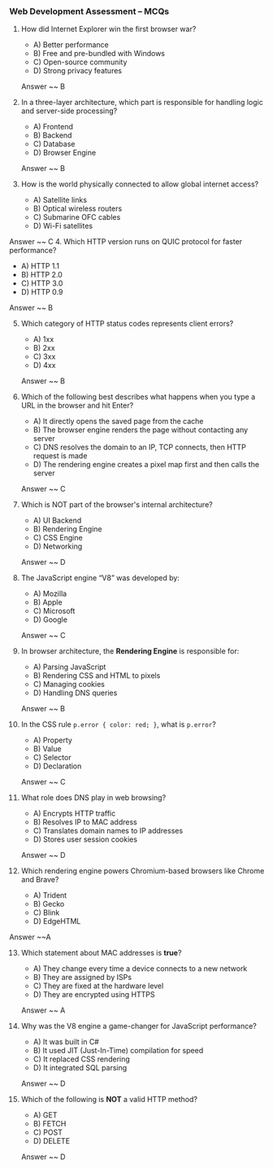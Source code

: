 ### **Web Development Assessment – MCQs**

1. How did Internet Explorer win the first browser war?

   - A) Better performance
   - B) Free and pre-bundled with Windows
   - C) Open-source community
   - D) Strong privacy features

   Answer ~~ B

2. In a three-layer architecture, which part is responsible for handling logic and server-side processing?

   - A) Frontend
   - B) Backend
   - C) Database
   - D) Browser Engine

   Answer ~~ B

3. How is the world physically connected to allow global internet access?

   - A) Satellite links
   - B) Optical wireless routers
   - C) Submarine OFC cables
   - D) Wi-Fi satellites

Answer ~~ C 4. Which HTTP version runs on QUIC protocol for faster performance?

- A) HTTP 1.1
- B) HTTP 2.0
- C) HTTP 3.0
- D) HTTP 0.9

Answer ~~ B

5. Which category of HTTP status codes represents client errors?

   - A) 1xx
   - B) 2xx
   - C) 3xx
   - D) 4xx

   Answer ~~ B

6. Which of the following best describes what happens when you type a URL in the browser and hit Enter?

   - A) It directly opens the saved page from the cache
   - B) The browser engine renders the page without contacting any server
   - C) DNS resolves the domain to an IP, TCP connects, then HTTP request is made
   - D) The rendering engine creates a pixel map first and then calls the server

   Answer ~~ C

7. Which is NOT part of the browser's internal architecture?

   - A) UI Backend
   - B) Rendering Engine
   - C) CSS Engine
   - D) Networking

   Answer ~~ D

8. The JavaScript engine “V8” was developed by:

   - A) Mozilla
   - B) Apple
   - C) Microsoft
   - D) Google

   Answer ~~ C

9. In browser architecture, the **Rendering Engine** is responsible for:

   - A) Parsing JavaScript
   - B) Rendering CSS and HTML to pixels
   - C) Managing cookies
   - D) Handling DNS queries

   Answer ~~ B

10. In the CSS rule `p.error { color: red; }`, what is `p.error`?

    - A) Property
    - B) Value
    - C) Selector
    - D) Declaration

    Answer ~~ C

11. What role does DNS play in web browsing?

    - A) Encrypts HTTP traffic
    - B) Resolves IP to MAC address
    - C) Translates domain names to IP addresses
    - D) Stores user session cookies

    Answer ~~ D

12. Which rendering engine powers Chromium-based browsers like Chrome and Brave?

    - A) Trident
    - B) Gecko
    - C) Blink
    - D) EdgeHTML

Answer ~~A

13. Which statement about MAC addresses is **true**?

    - A) They change every time a device connects to a new network
    - B) They are assigned by ISPs
    - C) They are fixed at the hardware level
    - D) They are encrypted using HTTPS

    Answer ~~ A

14. Why was the V8 engine a game-changer for JavaScript performance?

    - A) It was built in C#
    - B) It used JIT (Just-In-Time) compilation for speed
    - C) It replaced CSS rendering
    - D) It integrated SQL parsing

    Answer ~~ D

15. Which of the following is **NOT** a valid HTTP method?

    - A) GET
    - B) FETCH
    - C) POST
    - D) DELETE

    Answer ~~ D
